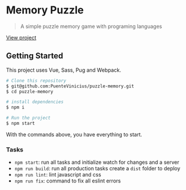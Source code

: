 
# Memory Puzzle

> A simple puzzle memory game with programing languages

[View project](https://puzzle-memory.herokuapp.com/)

## Getting Started

This project uses Vue, Sass, Pug and Webpack.

```sh
# Clone this repository
$ git@github.com:PuenteVinicius/puzzle-memory.git
$ cd puzzle-memory

# install dependencies
$ npm i

# Run the project
$ npm start

```

With the commands above, you have everything to start.

### Tasks

- `npm start`: run all tasks and initialize watch for changes and a server
- `npm run build`: run all production tasks create a `dist` folder to deploy
- `npm run lint`: lint javascript and css
- `npm run fix`: command to fix all eslint errors
